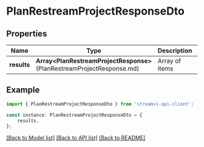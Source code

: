 # PlanRestreamProjectResponseDto


## Properties

Name | Type | Description | Notes
------------ | ------------- | ------------- | -------------
**results** | **Array&lt;PlanRestreamProjectResponse&gt;**(PlanRestreamProjectResponse.md) | Array of items | [default to undefined]

## Example

```typescript
import { PlanRestreamProjectResponseDto } from 'streamvi-api-client';

const instance: PlanRestreamProjectResponseDto = {
    results,
};
```

[[Back to Model list]](../README.md#documentation-for-models) [[Back to API list]](../README.md#documentation-for-api-endpoints) [[Back to README]](../README.md)
